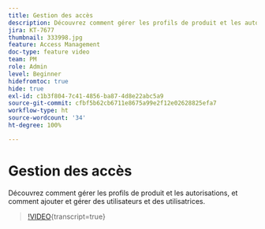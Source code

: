 ```yaml
---
title: Gestion des accès
description: Découvrez comment gérer les profils de produit et les autorisations, et comment ajouter et gérer des utilisateurs et des utilisatrices.
jira: KT-7677
thumbnail: 333998.jpg
feature: Access Management
doc-type: feature video
team: PM
role: Admin
level: Beginner
hidefromtoc: true
hide: true
exl-id: c1b3f804-7c41-4856-ba87-4d8e22abc5a9
source-git-commit: cfbf5b62cb6711e8675a99e2f12e02628825efa7
workflow-type: ht
source-wordcount: '34'
ht-degree: 100%

---
```


# Gestion des accès

Découvrez comment gérer les profils de produit et les autorisations, et comment ajouter et gérer des utilisateurs et des utilisatrices.

>[!VIDEO](https://video.tv.adobe.com/v/3416280?quality=12&learn=on&captions=fre_fr){transcript=true}
